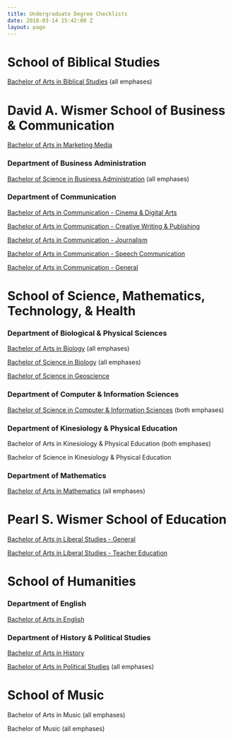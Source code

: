 ```yaml
---
title: Undergraduate Degree Checklists
date: 2018-03-14 15:42:00 Z
layout: page
---
```


# School of Biblical Studies

[Bachelor of Arts in Biblical Studies](/uploads/B.A.%20in%20Biblical%20Studies.pdf) (all emphases)

# David A. Wismer School of Business & Communication

[Bachelor of Arts in Marketing Media](/uploads/B.A.%20in%20Marketing%20Media.pdf)

### Department of Business Administration

[Bachelor of Science in Business Administration](/uploads/B.S.%20in%20Business%20Administration.pdf) (all emphases)

### Department of Communication

[Bachelor of Arts in Communication - Cinema & Digital Arts](/uploads/B.A.%20in%20Communication%20-%20CDA.pdf)

[Bachelor of Arts in Communication - Creative Writing & Publishing](/uploads/B.A.%20in%20Communication%20-%20Creative%20Writing.pdf)

[Bachelor of Arts in Communication - Journalism](/uploads/B.A.%20in%20Communication%20-%20Journalism.pdf)

[Bachelor of Arts in Communication - Speech Communication](/uploads/B.A.%20in%20Communication%20-%20Speech.pdf)

[Bachelor of Arts in Communication - General](/uploads/B.A.%20in%20Communication%20-%20General.pdf)

# School of Science, Mathematics, Technology, & Health

### Department of Biological & Physical Sciences

[Bachelor of Arts in Biology](/uploads/B.A.%20in%20Biology.pdf) (all emphases)

[Bachelor of Science in Biology](/uploads/B.S.%20in%20Biology.pdf) (all emphases)

[Bachelor of Science in Geoscience](/uploads/B.S.%20in%20Geoscience.pdf)

### Department of Computer & Information Sciences

[Bachelor of Science in Computer & Information Sciences](/uploads/B.S.%20in%20CIS.pdf) (both emphases)

### Department of Kinesiology & Physical Education

Bachelor of Arts in Kinesiology & Physical Education (both emphases)

Bachelor of Science in Kinesiology & Physical Education

### Department of Mathematics

[Bachelor of Arts in Mathematics](/uploads/B.A.%20in%20Mathematics.pdf) (all emphases)

# Pearl S. Wismer School of Education

[Bachelor of Arts in Liberal Studies - General](/uploads/B.A.%20in%20Liberal%20Studies%20-%20General%20Emphasis.pdf)

[Bachelor of Arts in Liberal Studies - Teacher Education](/uploads/B.A.%20in%20Liberal%20Studies%20-%20Teacher%20Education%20Emphasis.pdf)

# School of Humanities

### Department of English

[Bachelor of Arts in English](/uploads/B.A.%20in%20English.pdf)

### Department of History & Political Studies

[Bachelor of Arts in History](/uploads/B.A.%20in%20History.pdf)

[Bachelor of Arts in Political Studies](/uploads/B.A.%20in%20Political%20Studies.pdf) (all emphases)

# School of Music

Bachelor of Arts in Music (all emphases)

Bachelor of Music (all emphases)